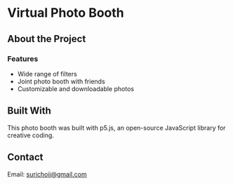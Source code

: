 # Virtual Photo Booth 
## About the Project
### Features
* Wide range of filters
* Joint photo booth with friends
* Customizable and downloadable photos
## Built With 
This photo booth was built with p5.js, an open-source JavaScript library for creative coding. 
## Contact
Email: surichoii@gmail.com
